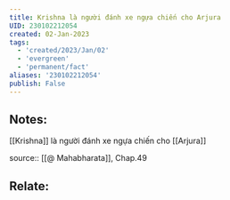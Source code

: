 ```yaml
---
title: Krishna là người đánh xe ngựa chiến cho Arjura
UID: 230102212054
created: 02-Jan-2023
tags:
  - 'created/2023/Jan/02'
  - 'evergreen'
  - 'permanent/fact'
aliases: '230102212054'
publish: False
---
```

## Notes:
[[Krishna]] là người đánh xe ngựa chiến cho [[Arjura]]

source:: [[@ Mahabharata]], Chap.49

## Relate:
